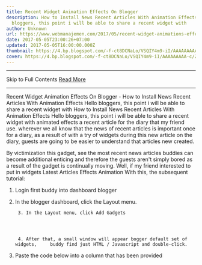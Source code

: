 ```yaml
---
title: Recent Widget Animation Effects On Blogger
description: How to Install News Recent Articles With Animation Effects Hello
  bloggers, this point i will be able to share a recent widget with
author: Unknown
url: https://www.webmanajemen.com/2017/05/recent-widget-animations-effect-on-blogger.html
date: 2017-05-05T23:00:26+07:00
updated: 2017-05-05T16:00:00.000Z
thumbnail: https://4.bp.blogspot.com/-f-ct8DCNaLo/VSQIY4m9-iI/AAAAAAAAA-c/ZMxcl6H0S60/s1600/recent_posts.jpg
cover: https://4.bp.blogspot.com/-f-ct8DCNaLo/VSQIY4m9-iI/AAAAAAAAA-c/ZMxcl6H0S60/s1600/recent_posts.jpg
---
```


<hr/> Skip to Full Contents <a href="https://www.webmanajemen.com/2017/05/recent-widget-animations-effect-on-blogger.html" rel="follow" class="button" id="read-more">Read More</a> <hr/> Recent Widget Animation Effects On Blogger - How to Install News Recent Articles With Animation Effects Hello bloggers, this point i will be able to share a recent widget with How to Install News Recent Articles With Animation Effects 
Hello bloggers, this point i will be able to share a recent widget with animated effects a recent article for the diary that my friend use. wherever we all know that the news of recent articles is important once for a diary, as a result of with a try of widgets during this new article on the diary, guests are going to be easier to understand that articles new created.     

                        

By victimization this gadget, see the most recent news articles buddies can become additional enticing and therefore the guests aren't simply bored as a result of the gadget is continually moving.
Well, if my friend interested to put in widgets Latest Articles Effects Animation With this, the subsequent tutorial:
1. Login first buddy into dashboard blogger
2. In the blogger dashboard, click the Layout menu.
        
        
                        
        
        3. In the Layout menu, click Add Gadgets    
        
        
                        
        
        4. After that, a small window will appear bogger default set of widgets,     buddy find just HTML / Javascript and double-click.     

                        
5. Paste the code below into a column that has     been provided     

<style type = "text / css">         
#rp_plus_img {height: 377px;}         
#rp_plus_img li {height: 60px; padding: 5px; list-style: none;         
background-color: #FFFFFF;        
border: 1px solid #0090ff;}        
#rp_plus_img a {color: #0090ff;}        
#rp_plus_img .news-title {display: block; font-weight: bold;         margin-bottom: 4px; font-size: 11px;         
text-align: justify;         
-moz-border-radius: 5px;}         
#rp_plus_img img {float: left; margin-right: 14px; padding: 4px;         border: 1px solid # 00000; width: 55px; height: 55px;}         
</ style>         
<script type = "text / javascript" src =         "http://ajax.googleapis.com/ajax/libs/jquery/1.4.2/jquery.min.js">         </ script>         
<script type = "text / javascript" src =         "https://sites.google.com/site/unwanted86/javascript/recentpost.js">         </ script>         
<script type = "text / javascript">         
var speed = 1500;         
var pause = 3500;         
$ (document) .ready (function () {         
rpnewsticker ();         
interval = setInterval (rpnewsticker, pause);         
});         
</ script>         
<ul id = "rp_plus_img">         
<script style = "text / javascript">         
numposts var = 5;         
var NUMCHARS = 0;         
</ script>         
<script src = "/ feeds / posts / default? orderby = published &         alt = json-in-script and callback = rpthumbnt"> </ script>     
6. Buddy can change the widget's color to match the color of your blog by     changing the color code that I gave bold text above.     
5. After the settings finished, finally click Save.    
        
        
            Under this Widget Display News Recent Articles With Animation             Effects             
            
            
                        
            
            
Hopefully this text light-weight web log tutorial is helpful for all bloggers, if you have got queries or criticism and suggestions, man will write it within the comments field within the bottom of this text. thanks for visiting. <hr/> Skip to Full Contents <a href="https://www.webmanajemen.com/2017/05/recent-widget-animations-effect-on-blogger.html" rel="follow" class="button" id="read-more">Read More</a> <hr/>